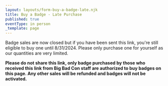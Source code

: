 ```yaml
---
layout: layouts/form-buy-a-badge-late.njk
title: Buy a Badge - Late Purchase
published: true
eventType: in person
_template: page
---
```


Badge sales are now closed but if you have been sent this link, you're still eligible to buy one until 8/31/2024. Please only purchase one for yourself as our quantities are very limited. 

**Please do not share this link, only badge purchased by those who received this link from Big Bad Con staff are authorized to buy badges on this page. Any other sales will be refunded and badges will not be activated.**
